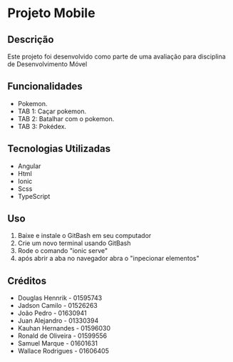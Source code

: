 # Projeto Mobile 

## Descrição

Este projeto foi desenvolvido como parte de uma avaliação para disciplina de Desenvolvimento Móvel

## Funcionalidades

- Pokemon.
- TAB 1: Caçar pokemon.
- TAB 2: Batalhar com o pokemon.
- TAB 3: Pokédex.

## Tecnologias Utilizadas

- Angular
- Html
- Ionic
- Scss
- TypeScript

## Uso

1. Baixe e instale o GitBash em seu computador
2. Crie um novo terminal usando GitBash
3. Rode o comando "ionic serve"
4. após abrir a aba no navegador abra o "inpecionar elementos"

## Créditos

- Douglas Hennrik - 01595743
- Jadson Camilo - 01526263
- João Pedro - 01630941
- Juan Alejandro - 01330394
- Kauhan Hernandes - 01596030
- Ronald de Oliveira - 01599556
- Samuel Marque - 01601631
- Wallace Rodrigues - 01606405
